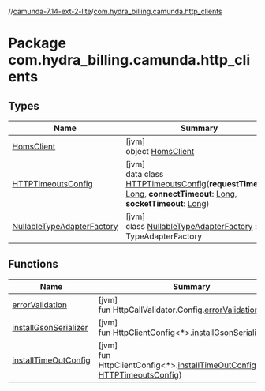 //[camunda-7.14-ext-2-lite](../../index.md)/[com.hydra_billing.camunda.http_clients](index.md)

# Package com.hydra_billing.camunda.http_clients

## Types

| Name | Summary |
|---|---|
| [HomsClient](-homs-client/index.md) | [jvm]<br>object [HomsClient](-homs-client/index.md) |
| [HTTPTimeoutsConfig](-h-t-t-p-timeouts-config/index.md) | [jvm]<br>data class [HTTPTimeoutsConfig](-h-t-t-p-timeouts-config/index.md)(**requestTimeout**: [Long](https://kotlinlang.org/api/latest/jvm/stdlib/kotlin/-long/index.html), **connectTimeout**: [Long](https://kotlinlang.org/api/latest/jvm/stdlib/kotlin/-long/index.html), **socketTimeout**: [Long](https://kotlinlang.org/api/latest/jvm/stdlib/kotlin/-long/index.html)) |
| [NullableTypeAdapterFactory](-nullable-type-adapter-factory/index.md) | [jvm]<br>class [NullableTypeAdapterFactory](-nullable-type-adapter-factory/index.md) : TypeAdapterFactory |

## Functions

| Name | Summary |
|---|---|
| [errorValidation](error-validation.md) | [jvm]<br>fun HttpCallValidator.Config.[errorValidation](error-validation.md)() |
| [installGsonSerializer](install-gson-serializer.md) | [jvm]<br>fun HttpClientConfig<*>.[installGsonSerializer](install-gson-serializer.md)() |
| [installTimeOutConfig](install-time-out-config.md) | [jvm]<br>fun HttpClientConfig<*>.[installTimeOutConfig](install-time-out-config.md)(config: [HTTPTimeoutsConfig](-h-t-t-p-timeouts-config/index.md)) |
